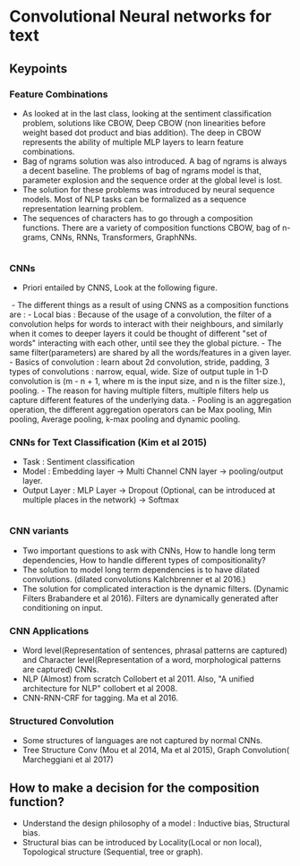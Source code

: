 # Convolutional Neural networks for text
## Keypoints
### Feature Combinations
- As looked at in the last class, looking at the sentiment classification problem, solutions like CBOW, Deep CBOW (non linearities before weight based dot product and bias addition). The deep in CBOW represents the ability of multiple MLP layers to learn feature combinations.
- Bag of ngrams solution was also introduced. A bag of ngrams is always a decent baseline. The problems of bag of ngrams model is that, parameter explosion and the sequence order at the global level is lost.
-  The solution for these problems was introduced by neural sequence models. Most of NLP tasks can be formalized as a sequence representation learning problem.
- The sequences of characters has to go through a composition functions. There are a variety of composition functions CBOW, bag of n-grams, CNNs, RNNs, Transformers, GraphNNs.
<img src=''>

### CNNs
-  Priori entailed by CNNS, Look at the following figure.
<img src=''>
-  The different things as a result of using CNNS as a composition functions are :
  - Local bias : Because of the usage of a convolution, the filter of a convolution helps for words to interact with their neighbours, and similarly when it comes to deeper layers it could be thought of different "set of words" interacting with each other, until see they the global picture.
  - The same filter(parameters) are shared by all the words/features in a given layer.
- Basics of convolution : learn about 2d convolution, stride, padding, 3 types of convolutions : narrow, equal, wide. Size of output tuple in 1-D convolution is (m - n + 1, where m is the input size, and n is the filter size.), pooling.
- The reason for having multiple filters, multiple filters help us capture different features of the underlying data.
- Pooling is an aggregation operation, the different aggregation operators can be Max pooling, Min pooling, Average pooling, k-max pooling and dynamic pooling.

### CNNs for Text Classification (Kim et al 2015)
- Task : Sentiment classification
- Model : Embedding layer -> Multi Channel CNN layer -> pooling/output layer.
- Output Layer : MLP Layer -> Dropout (Optional, can be introduced at multiple places in the network) -> Softmax
<img src=''>


### CNN variants
- Two important questions to ask with CNNs, How to handle long term dependencies, How to handle different types of compositionality?
- The solution to model long term dependencies is to have dilated convolutions. (dilated convolutions Kalchbrenner et al 2016.)
- The solution for complicated interaction is the dynamic filters. (Dynamic Filters Brabandere et al 2016). Filters are dynamically generated after conditioning on input.

### CNN Applications
- Word level(Representation of sentences, phrasal patterns are captured) and Character level(Representation of a word, morphological patterns are captured) CNNs.
- NLP (Almost) from scratch Collobert et al 2011. Also, "A unified architecture for NLP" collobert et al 2008.
- CNN-RNN-CRF for tagging. Ma et al 2016.

### Structured Convolution
- Some structures of languages are not captured by normal CNNs.
- Tree Structure Conv (Mou et al 2014, Ma et al 2015), Graph Convolution( Marcheggiani et al 2017)

## How to make a decision for the composition function?
- Understand the design philosophy of a model : Inductive bias, Structural bias.
- Structural bias can be introduced by Locality(Local or non local), Topological structure (Sequential, tree or graph).
